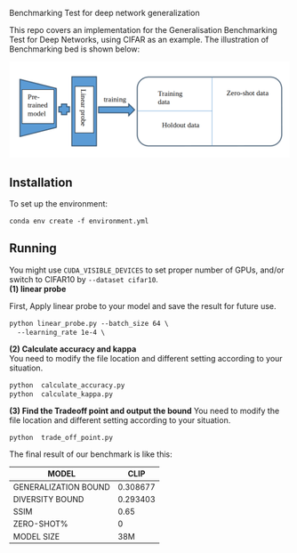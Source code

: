 Benchmarking Test for deep network generalization

This repo covers an implementation for the Generalisation Benchmarking Test for Deep Networks, using CIFAR as an example. The illustration of Benchmarking bed is shown below:
<p align="center">
  <img src="figures/benchbed.png" width="700">
</p>

## Installation
To set up the environment:
```
conda env create -f environment.yml
```

## Running
You might use `CUDA_VISIBLE_DEVICES` to set proper number of GPUs, and/or switch to CIFAR10 by `--dataset cifar10`.  
**(1) linear probe**

First, Apply linear probe to your model and save the result for future use. 
```
python linear_probe.py --batch_size 64 \
  --learning_rate 1e-4 \
```

**(2) Calculate accuracy and kappa**  
You need to modify the file location and different setting according to your situation. 
```
python  calculate_accuracy.py
python  calculate_kappa.py
```
**(3) Find the Tradeoff point and output the bound** 
You need to modify the file location and different setting according to your situation. 
```
python  trade_off_point.py

```
The final result of our benchmark is like this:

| MODEL             | CLIP     |
|-------------------|----------|
| GENERALIZATION BOUND | 0.308677 |
| DIVERSITY BOUND   | 0.293403 |
| SSIM              | 0.65     |
| ZERO-SHOT%        | 0        |
| MODEL SIZE        | 38M      |

